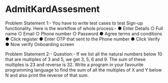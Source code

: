 # AdmitKardAssesment
Problem Statement 1:-
You have to write test cases to test Sign-up functionality.
Here is the workflow of whole process:-
● Enter Details
○ Full name
○ Email
○ Phone number
○ Password
● Agree terms and conditions
● Click register
● Enter OTP that sent to the Phone number
● Click Verify
● Now verify Onboarding screen


Problem Statement 2:-
Question:- If we list all the natural numbers below 10 that are multiples of 3 and 5, we
get 3, 5, 6 and 9. The sum of these multiples is 23 and reverse is 32. Write a program in
your favourite programming language to find the sum of all the multiples of X and Y
below N and also print the reverse of that sum.
